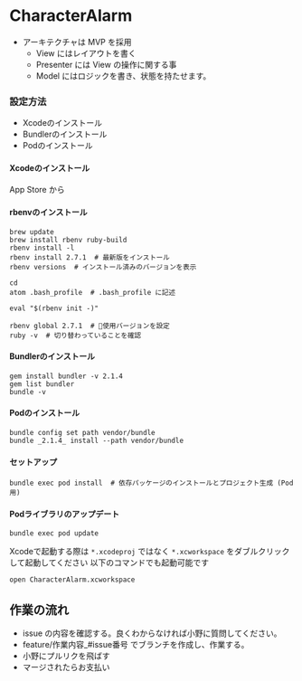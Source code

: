 # CharacterAlarm

- アーキテクチャは MVP を採用
  - View にはレイアウトを書く
  - Presenter には View の操作に関する事
  - Model にはロジックを書き、状態を持たせます。


### 設定方法 ###

- Xcodeのインストール
- Bundlerのインストール
- Podのインストール

#### Xcodeのインストール ####

App Store から

#### rbenvのインストール ####

```
brew update
brew install rbenv ruby-build
rbenv install -l
rbenv install 2.7.1  # 最新版をインストール
rbenv versions  # インストール済みのバージョンを表示

cd
atom .bash_profile  # .bash_profile に記述
```

```
eval "$(rbenv init -)"
```

```
rbenv global 2.7.1  # 使用バージョンを設定
ruby -v  # 切り替わっていることを確認
```

#### Bundlerのインストール ####

```
gem install bundler -v 2.1.4
gem list bundler
bundle -v
```

#### Podのインストール ####

```
bundle config set path vendor/bundle
bundle _2.1.4_ install --path vendor/bundle
```

#### セットアップ ####

```
bundle exec pod install  # 依存パッケージのインストールとプロジェクト生成 (Pod用)
```

#### Podライブラリのアップデート ####

```
bundle exec pod update
```


Xcodeで起動する際は `*.xcodeproj` ではなく `*.xcworkspace` をダブルクリックして起動してください
以下のコマンドでも起動可能です

```
open CharacterAlarm.xcworkspace
```



## 作業の流れ

- issue の内容を確認する。良くわからなければ小野に質問してください。
- feature/作業内容_#issue番号 でブランチを作成し、作業する。
- 小野にプルリクを飛ばす
- マージされたらお支払い
